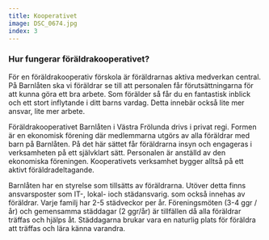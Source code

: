 ```yaml
---
title: Kooperativet
image: DSC_0674.jpg
index: 3
---
```

### Hur fungerar föräldrakooperativet? 
För en föräldrakooperativ förskola är föräldrarnas aktiva medverkan central.
På Barnlåten ska vi föräldrar se till att personalen får förutsättningarna
för att kunna göra ett bra arbete. Som förälder så får du en fantastisk 
inblick och ett stort inflytande i ditt barns vardag. 
Detta innebär också lite mer ansvar, lite mer arbete.

Föräldrakooperativet Barnlåten i Västra Frölunda drivs i privat regi. 
Formen är en ekonomisk förening där medlemmarna utgörs av alla föräldrar 
med barn på Barnlåten. På det här sättet får föräldrarna insyn och engageras i verksamheten på 
ett självklart sätt. Personalen är anställd av den ekonomiska föreningen.
Kooperativets verksamhet bygger alltså på ett aktivt föräldradeltagande.

Barnlåten har en styrelse som tillsätts av föräldrarna.
Utöver detta finns ansvarsposter som IT-, lokal- ioch städansvarig. 
som också innehas av föräldrar. Varje familj har 2-5 städveckor per år.
Föreningsmöten (3-4 ggr / år) och gemensamma städdagar (2 ggr/år) 
är tillfällen då alla föräldrar träffas och hjälps åt. Städdagarna brukar vara
en naturlig plats för föräldra att träffas och lära känna varandra.
